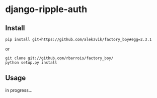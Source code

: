 django-ripple-auth
==================

Install
-------

    pip install git+https://github.com/alekzvik/factory_boy#egg=2.3.1
or

    git clone git://github.com/rbarrois/factory_boy/
    python setup.py install

Usage
-----

in progress...